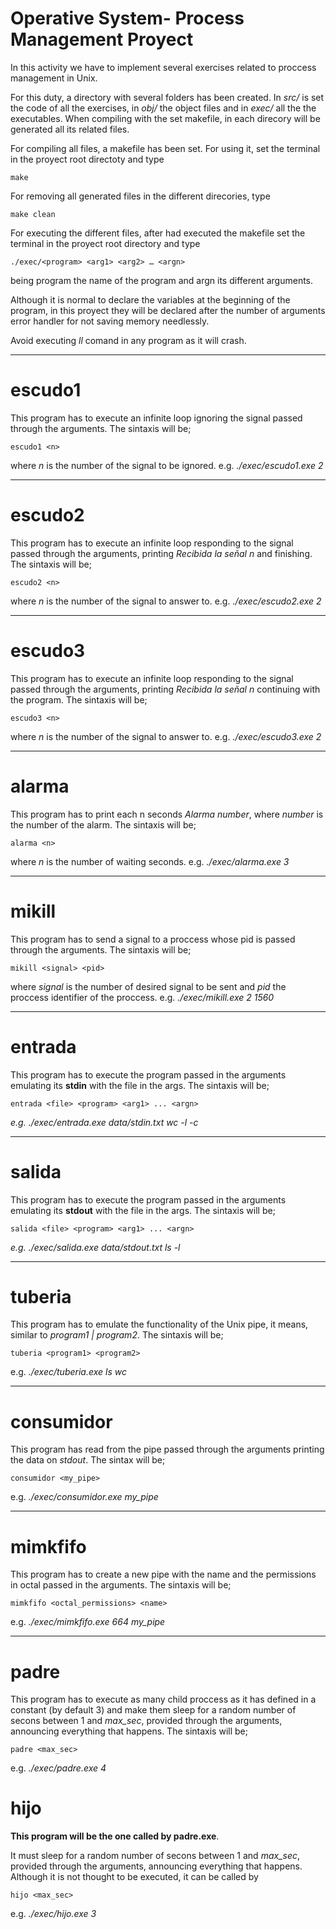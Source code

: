 Operative System- Process Management Proyect
=======================

In this activity we have to implement several exercises related to proccess management in Unix. 

For this duty, a directory with several folders has been created. In *src/* is set the code of all the exercises, in *obj/* the object files and in *exec/* all the the executables.  When compiling with the set makefile, in each direcory will be generated all its related files.

For compiling all files, a makefile has been set. For using it, set the terminal in the proyect root directoty and type

    make
	
For removing all generated files in the different direcories, type 

    make clean 

For executing the different files, after had executed the makefile set the terminal in the proyect root directory and type

    ./exec/<program> <arg1> <arg2> … <argn>

being program the name of the program and argn its different arguments.

Although it is normal to declare the variables at the beginning of the program, in this proyect they will be declared after the number of arguments error handler for not saving memory needlessly.

Avoid executing *ll* comand in any program as it will crash.
***
escudo1
=======
	
This program has to execute an infinite loop ignoring the signal passed through the arguments. The sintaxis will be;

    escudo1 <n>

where *n* is the number of the signal to be ignored. e.g. *./exec/escudo1.exe 2*
***
escudo2
=======

This program has to execute an infinite loop responding to the signal passed through the arguments, printing *Recibida la señal n* and finishing. The sintaxis will be;

    escudo2 <n>

where *n* is the number of the signal to answer to. e.g. *./exec/escudo2.exe 2*
***
escudo3
=======

This program has to execute an infinite loop responding to the signal passed through the arguments, printing *Recibida la señal n* continuing with the program. The sintaxis will be;

    escudo3 <n>

where *n* is the number of the signal to answer to. e.g. *./exec/escudo3.exe 2*
***
alarma
======

This program has to print each n seconds *Alarma number*, where *number* is the number of the alarm. The sintaxis will be;
	
    alarma <n>

where *n* is the number of waiting seconds. e.g. *./exec/alarma.exe 3*
***
mikill
======

This program has to send a signal to a proccess whose pid is passed through the arguments. The sintaxis will be;
	
    mikill <signal> <pid>

where *signal* is the number of desired signal to be sent and *pid* the proccess identifier of the proccess. e.g. *./exec/mikill.exe 2 1560*
***
entrada
=======

This program has to execute the program passed in the arguments emulating its **stdin** with the file in the args. The sintaxis will be;
	
    entrada <file> <program> <arg1> ... <argn>

*e.g. ./exec/entrada.exe data/stdin.txt wc -l -c*
***
salida
======
This program has to execute the program passed in the arguments emulating its **stdout** with the file in the args. The sintaxis will be;
	
    salida <file> <program> <arg1> ... <argn>

*e.g. ./exec/salida.exe data/stdout.txt ls -l*
***
tuberia
=======

This program has to emulate the functionality of the Unix pipe, it means, similar to *program1 | program2*. The sintaxis will be;

    tuberia <program1> <program2> 

e.g. *./exec/tuberia.exe ls wc*
***
consumidor
==========
This program has read from the pipe passed through the arguments printing the data on *stdout*. The sintax will be;

    consumidor <my_pipe>

e.g. *./exec/consumidor.exe my_pipe*
***
mimkfifo
===
This program has to create a new pipe with the name and the permissions in octal passed in the arguments. The sintaxis will be;

    mimkfifo <octal_permissions> <name> 

e.g. *./exec/mimkfifo.exe 664 my_pipe*
***
padre
====
This program has to execute as many child proccess as it has defined in a constant (by default  3) and make them sleep for a random number of secons between 1 and *max_sec*, provided through the arguments, announcing everything that happens. The sintaxis will be;

    padre <max_sec>

e.g. *./exec/padre.exe 4*

hijo
===
**This program will be the one called by padre.exe**. 

It must sleep for a random number of secons between 1 and *max_sec*, provided through the arguments, announcing everything that happens. Although it is not thought to be executed, it can be called by

    hijo <max_sec>

e.g. *./exec/hijo.exe 3*
